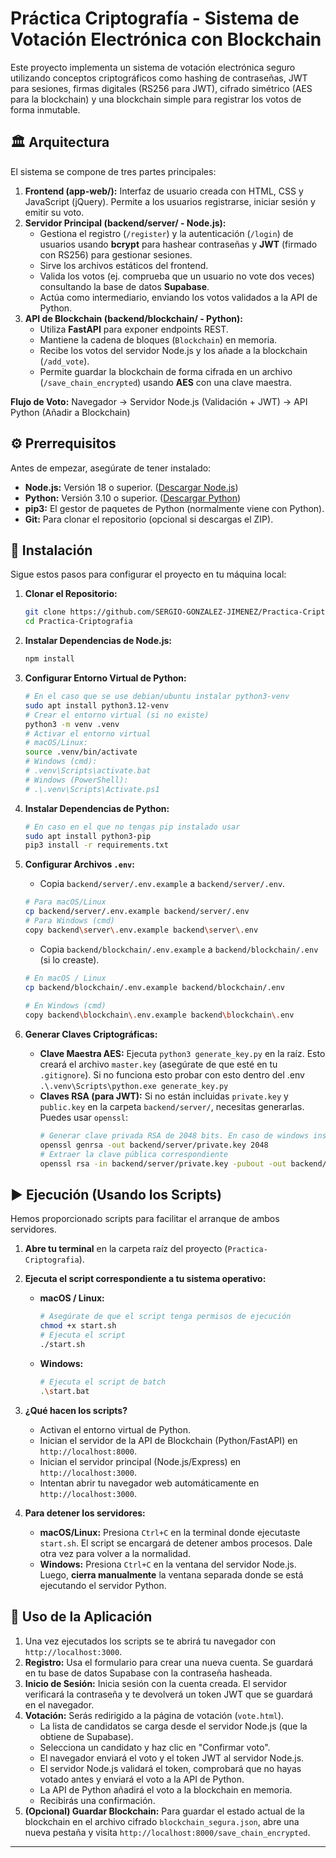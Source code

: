 # Práctica Criptografía - Sistema de Votación Electrónica con Blockchain

Este proyecto implementa un sistema de votación electrónica seguro utilizando conceptos criptográficos como hashing de contraseñas, JWT para sesiones, firmas digitales (RS256 para JWT), cifrado simétrico (AES para la blockchain) y una blockchain simple para registrar los votos de forma inmutable.

## 🏛️ Arquitectura

El sistema se compone de tres partes principales:

1.  **Frontend (app-web/):** Interfaz de usuario creada con HTML, CSS y JavaScript (jQuery). Permite a los usuarios registrarse, iniciar sesión y emitir su voto.
2.  **Servidor Principal (backend/server/ - Node.js):**
    * Gestiona el registro (`/register`) y la autenticación (`/login`) de usuarios usando **bcrypt** para hashear contraseñas y **JWT** (firmado con RS256) para gestionar sesiones.
    * Sirve los archivos estáticos del frontend.
    * Valida los votos (ej. comprueba que un usuario no vote dos veces) consultando la base de datos **Supabase**.
    * Actúa como intermediario, enviando los votos validados a la API de Python.
3.  **API de Blockchain (backend/blockchain/ - Python):**
    * Utiliza **FastAPI** para exponer endpoints REST.
    * Mantiene la cadena de bloques (`Blockchain`) en memoria.
    * Recibe los votos del servidor Node.js y los añade a la blockchain (`/add_vote`).
    * Permite guardar la blockchain de forma cifrada en un archivo (`/save_chain_encrypted`) usando **AES** con una clave maestra.

**Flujo de Voto:** Navegador → Servidor Node.js (Validación + JWT) → API Python (Añadir a Blockchain)

## ⚙️ Prerrequisitos

Antes de empezar, asegúrate de tener instalado:

* **Node.js:** Versión 18 o superior. ([Descargar Node.js](https://nodejs.org/))
* **Python:** Versión 3.10 o superior. ([Descargar Python](https://www.python.org/downloads/))
* **pip3:** El gestor de paquetes de Python (normalmente viene con Python).
* **Git:** Para clonar el repositorio (opcional si descargas el ZIP).

## 🚀 Instalación

Sigue estos pasos para configurar el proyecto en tu máquina local:

1.  **Clonar el Repositorio:**
    ```bash
    git clone https://github.com/SERGIO-GONZALEZ-JIMENEZ/Practica-Criptografia.git
    cd Practica-Criptografia
    ```

2.  **Instalar Dependencias de Node.js:**
    ```bash
    npm install
    ```

3.  **Configurar Entorno Virtual de Python:**
    ```bash
    # En el caso que se use debian/ubuntu instalar python3-venv
    sudo apt install python3.12-venv
    # Crear el entorno virtual (si no existe)
    python3 -m venv .venv
    # Activar el entorno virtual
    # macOS/Linux:
    source .venv/bin/activate
    # Windows (cmd):
    # .venv\Scripts\activate.bat
    # Windows (PowerShell):
    # .\.venv\Scripts\Activate.ps1
    ```

4.  **Instalar Dependencias de Python:**
    ```bash
    # En caso en el que no tengas pip instalado usar
    sudo apt install python3-pip
    pip3 install -r requirements.txt
    ```

5.  **Configurar Archivos `.env`:**
    * Copia `backend/server/.env.example` a `backend/server/.env`.
    ```bash
    # Para macOS/Linux
    cp backend/server/.env.example backend/server/.env
    # Para Windows (cmd)
    copy backend\server\.env.example backend\server\.env
    ```
    * Copia `backend/blockchain/.env.example` a `backend/blockchain/.env` (si lo creaste).
    ```bash
    # En macOS / Linux
    cp backend/blockchain/.env.example backend/blockchain/.env
      
    # En Windows (cmd)
    copy backend\blockchain\.env.example backend\blockchain\.env
    ```

6.  **Generar Claves Criptográficas:**
    * **Clave Maestra AES:** Ejecuta `python3 generate_key.py` en la raíz. Esto creará el archivo `master.key` (asegúrate de que esté en tu `.gitignore`). Si no funciona esto probar con esto dentro del .env `.\.venv\Scripts\python.exe generate_key.py`
    * **Claves RSA (para JWT):** Si no están incluidas `private.key` y `public.key` en la carpeta `backend/server/`, necesitas generarlas. Puedes usar `openssl`:
        ```bash
        # Generar clave privada RSA de 2048 bits. En caso de windows instalar antes openssl en git bash (si tiene git). Accede a la carpeta del repositorio y ejecuta los comandos
        openssl genrsa -out backend/server/private.key 2048
        # Extraer la clave pública correspondiente
        openssl rsa -in backend/server/private.key -pubout -out backend/server/public.key
        ```

## ▶️ Ejecución (Usando los Scripts)

Hemos proporcionado scripts para facilitar el arranque de ambos servidores.

1.  **Abre tu terminal** en la carpeta raíz del proyecto (`Practica-Criptografia`).

2.  **Ejecuta el script correspondiente a tu sistema operativo:**

    * **macOS / Linux:**
        ```bash
        # Asegúrate de que el script tenga permisos de ejecución
        chmod +x start.sh
        # Ejecuta el script
        ./start.sh
        ```

    * **Windows:**
        ```bash
        # Ejecuta el script de batch
        .\start.bat
        ```

3.  **¿Qué hacen los scripts?**
    * Activan el entorno virtual de Python.
    * Inician el servidor de la API de Blockchain (Python/FastAPI) en `http://localhost:8000`.
    * Inician el servidor principal (Node.js/Express) en `http://localhost:3000`.
    * Intentan abrir tu navegador web automáticamente en `http://localhost:3000`.

4.  **Para detener los servidores:**
    * **macOS/Linux:** Presiona `Ctrl+C` en la terminal donde ejecutaste `start.sh`. El script se encargará de detener ambos procesos. Dale otra vez para volver a la normalidad.
    * **Windows:** Presiona `Ctrl+C` en la ventana del servidor Node.js. Luego, **cierra manualmente** la ventana separada donde se está ejecutando el servidor Python.

## 📖 Uso de la Aplicación

1.  Una vez ejecutados los scripts se te abrirá tu navegador con `http://localhost:3000`.
2.  **Registro:** Usa el formulario para crear una nueva cuenta. Se guardará en tu base de datos Supabase con la contraseña hasheada.
3.  **Inicio de Sesión:** Inicia sesión con la cuenta creada. El servidor verificará la contraseña y te devolverá un token JWT que se guardará en el navegador.
4.  **Votación:** Serás redirigido a la página de votación (`vote.html`).
    * La lista de candidatos se carga desde el servidor Node.js (que la obtiene de Supabase).
    * Selecciona un candidato y haz clic en "Confirmar voto".
    * El navegador enviará el voto y el token JWT al servidor Node.js.
    * El servidor Node.js validará el token, comprobará que no hayas votado antes y enviará el voto a la API de Python.
    * La API de Python añadirá el voto a la blockchain en memoria.
    * Recibirás una confirmación.
5.  **(Opcional) Guardar Blockchain:** Para guardar el estado actual de la blockchain en el archivo cifrado `blockchain_segura.json`, abre una nueva pestaña y visita `http://localhost:8000/save_chain_encrypted`.

---
